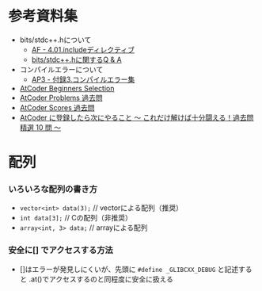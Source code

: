 # 参考資料集
- bits/stdc++.hについて
  - [AF - 4.01.includeディレクティブ](https://atcoder.jp/contests/apg4b/tasks/APG4b_af)
  - [bits/stdc++.hに関するQ & A ](https://atcoder.jp/contests/APG4b)
- コンパイルエラーについて
  - [AP3 - 付録3.コンパイルエラー集](https://atcoder.jp/contests/apg4b/tasks/APG4b_am)
- [AtCoder Beginners Selection](https://atcoder.jp/contests/abs)
- [AtCoder Problems 過去問](https://kenkoooo.com/atcoder/#/table/)
- [AtCoder Scores 過去問](http://atcoder-scores.herokuapp.com/)
- [AtCoder に登録したら次にやること ～ これだけ解けば十分闘える！過去問精選 10 問 ～](https://qiita.com/drken/items/fd4e5e3630d0f5859067#%E7%AC%AC-8-%E5%95%8F--abc-085-c---otoshidama-300-%E7%82%B9)

# 配列

### いろいろな配列の書き方
- `vector<int> data(3);` // vectorによる配列（推奨）
- `int data[3];` // Cの配列（非推奨）
- `array<int, 3> data;` // arrayによる配列

### 安全に[] でアクセスする方法
- []はエラーが発見しにくいが、先頭に `#define _GLIBCXX_DEBUG` と記述すると .at()でアクセスするのと同程度に安全に扱える




